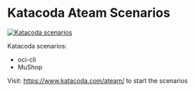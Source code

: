 # Katacoda Ateam Scenarios

[![Katacoda scenarios](http://shields.katacoda.com/katacoda/ateam/count.svg)](https://www.katacoda.com/ateam "Get your profile on Katacoda.com")

Katacoda scenarios:

- oci-cli
- MuShop

Visit: https://www.katacoda.com/ateam/ to start the scenarios
